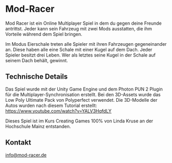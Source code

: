 # Mod-Racer
 
Mod Racer ist ein Online Multiplayer Spiel in dem du gegen deine Freunde antrittst.
Jeder kann sein Fahrzeug mit zwei Mods ausstatten, die ihm Vorteile während dem Spiel bringen.

Im Modus Eierschale treten alle Spieler mit ihren Fahrzeugen gegeneinander an.
Diese haben alle eine Schale mit einer Kugel auf dem Dach.
Jeder Spieler besitzt drei Leben. Wer als letztes seine Kugel in der Schale auf seinem Dach behält, gewinnt.


## Technische Details
Das Spiel wurde mit der Unity Game Engine und dem Photon PUN 2 Plugin für die Multiplayer-Synchronisation erstellt.
Bei den 3D-Assets wurde das Low Poly Ultimate Pack von Polyperfect verwendet.
Die 3D-Modelle der Autos wurden nach diesem Tutorial erstellt: https://www.youtube.com/watch?v=YALV3HqfdLY

Dieses Spiel ist im Kurs Creating Games 100% von Linda Kruse an der Hochschule Mainz entstanden. 


## Kontakt
info@mod-racer.de
